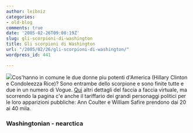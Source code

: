 ```yaml
---
author: leibniz
categories:
- old-blog
comments: true
date: '2005-02-26T09:00:19Z'
slug: gli-scorpioni-di-washington
title: Gli scorpioni di Washington
url: "/2005/02/26/gli-scorpioni-di-washington/"
wordpress_id: 441

---
```

![](https://www.nearctica.com/nathist/chelic/Scorpio.gif)Cos'hanno
in comune le due donne piu potenti d'America (Hillary Clinton e
Condoleezza Rice)? Sono entrambe dello scorpione e sono finite tutte e
due in un numero di Vogue. [Qui](https://www.washingtonian.com/capital_comment/2005/0305capcom.html)
altri dettagli del faccia a faccia virtuale, ma scorrendo la pagina c'e
anche il tariffario dei grandi personaggi politici per le loro
apparizioni pubbliche: Ann Coulter e William Safire prendono dai 20 ai
40 mila.




### Washingtonian - nearctica
